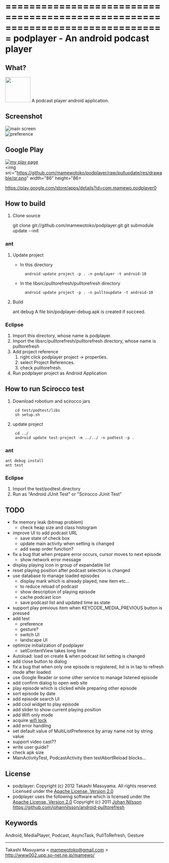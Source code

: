 ===============================================================================
podplayer - An android podcast player
===============================================================================

What?
----------
<img src="https://github.com/mamewotoko/podplayer/raw/pullupdate/res/drawable-hdpi/ic_launcher.png" width="80" height="80">
A podcast player android application.

Screenshot
----------
![main screen](https://github.com/mamewotoko/podplayer/raw/pullupdate/doc/mainscreen.png)    
![preference](https://github.com/mamewotoko/podplayer/raw/pullupdate/doc/preference.png)

Google Play
------------
 [![my play page](http://www.android.com/images/brand/get_it_on_play_logo_small.png)](http://play.google.com/store/search?q=pub:mamewo)  
<img src="https://github.com/mamewotoko/podplayer/raw/pullupdate/res/drawable/qr.png" width="86" height="86>
  
https://play.google.com/store/apps/details?id=com.mamewo.podplayer0

How to build
------------
1. Clone source

    git clone git://github.com/mamewotoko/podplayer.git
    git submodule update --init

### ant
1. Update project
    * In this directory

            android update project -p . -n podplayer -t android-10
    * In the libsrc/pulltorefresh/pulltorefresh directory

            android update project -p . -n pulltoupdate -t android-10
2. Build

    ant debug
A file bin/podplayer-debug.apk is created if succeed.

### Eclipse
1. Import this directory, whose name is podplayer.
2. Import the libsrc/pulltorefresh/pulltorefresh directory, whose name is pulltorefresh
3. Add project reference
    1. right click podplayer project -> properties. 
    2. select Project References. 
    3. check pulltorefresh. 
4. Run podplayer project as Android Application

How to run Scirocco test
-------------------------
1. Download robotium and scirocco jars
 
        cd test/podtest/libs
        sh setup.sh
2. update project

        cd ../
        android update test-project -m ../../ -n podtest -p .

### ant
    ant debug install
    ant test

### Eclipse
1. Import the test/podtest directory
2. Run as "Android JUnit Test" or "Scirocco JUnit Test"

TODO
----------
* fix memory leak (bitmap problem)
    * check heap size and class histogram
* improve UI to add podcast URL
    * save state of check box
    * update main activity when setting is changed
    * add swap order function?
* fix a bug that when prepare error occurs, cursor moves to next episode
    * show network error message
* display playing icon in group of expandable list
* reset playing position after podcast selection is changed
* use database to manage loaded episodes
    * display mark which is already played, new item etc...
    * to reduce reload of podcast
    * show description of playing episode
    * cache podcast icon
    * save podcast list and updated time as state
* support play previous item when KEYCODE_MEDIA_PREVIOUS button is pressed
* add test
    * preference
    * gesture?
    * switch UI
    * landscape UI
* optimize initialization of podplayer
    * setContentView takes long time
* Autoload: load on create & when podcast list setting is changed
* add close button to dialog
* fix a bug that when only one episode is registered, list is in tap to refresh mode after loaded
* use Google Reader or some other service to manage listened episode
* add confirm dialog to open web site
* play episode which is clicked while preparing other episode
* sort episode by date
* add episode search UI
* add cool widget to play episode
* add slider to show current playing position
* add Wifi only mode
* acquire [wifi lock](http://developer.android.com/reference/android/net/wifi/WifiManager.WifiLock.html)
* add error handling
* set default value of MultiListPreference by array name not by string value
* support video cast??
* write user guide?
* check apk size
* MainActivityTest, PodcastActivity then testAbortReload blocks...

License
----------
* podplayer: Copyright (c) 2012 Takashi Masuyama. All rights reserved. 
Licensed under the [Apache License, Version 2.0](http://www.apache.org/licenses/LICENSE-2.0.html)
* podplayer uses the following software which is licensed under the 
[Apache License, Version 2.0](http://www.apache.org/licenses/LICENSE-2.0.html) 
Copyright (c) 2011 [Johan Nilsson](http://markupartist.com) 
https://github.com/johannilsson/android-pulltorefresh

Keywords
----------
Android, MediaPlayer, Podcast, AsyncTask, PullToRefresh, Gesture

----
Takashi Masuyama < mamewotoko@gmail.com >  
http://www002.upp.so-net.ne.jp/mamewo/
